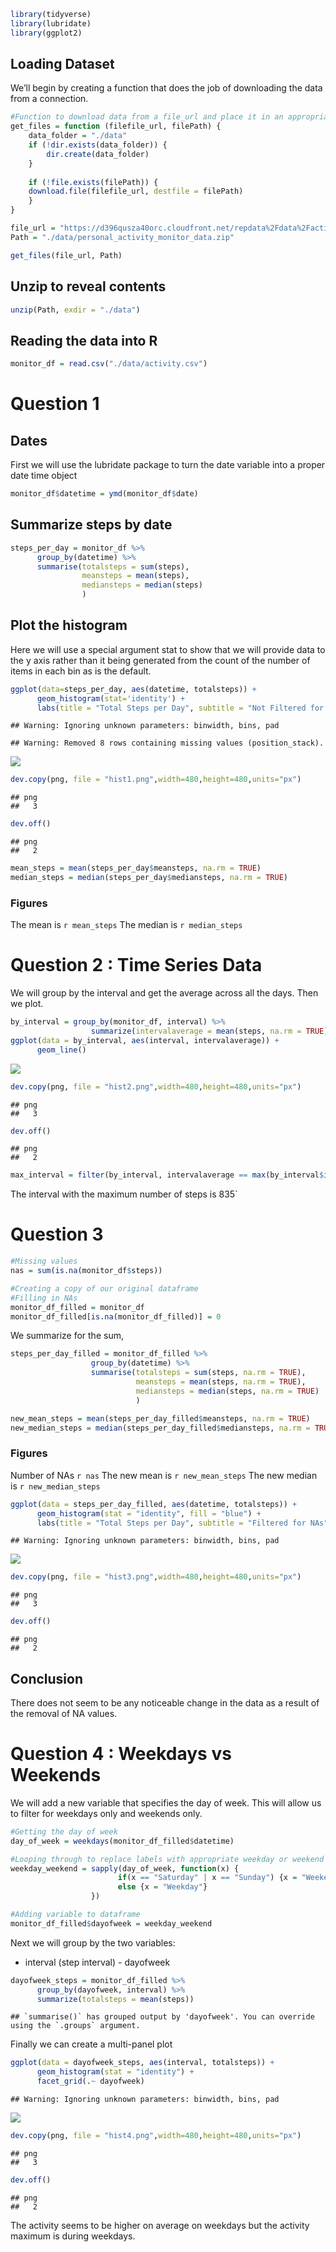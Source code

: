 ``` r
library(tidyverse)
library(lubridate)
library(ggplot2)
```

## Loading Dataset

We’ll begin by creating a function that does the job of downloading the
data from a connection.

``` r
#Function to download data from a file_url and place it in an appropriate location
get_files = function (filefile_url, filePath) {
    data_folder = "./data"
    if (!dir.exists(data_folder)) {
        dir.create(data_folder)
    }
    
    if (!file.exists(filePath)) {
    download.file(filefile_url, destfile = filePath)
    }
}

file_url = "https://d396qusza40orc.cloudfront.net/repdata%2Fdata%2Factivity.zip"
Path = "./data/personal_activity_monitor_data.zip"

get_files(file_url, Path)
```

## Unzip to reveal contents

``` r
unzip(Path, exdir = "./data")
```

## Reading the data into R

``` r
monitor_df = read.csv("./data/activity.csv")
```

# Question 1

## Dates

First we will use the lubridate package to turn the date variable into a
proper date time object

``` r
monitor_df$datetime = ymd(monitor_df$date)
```

## Summarize steps by date

``` r
steps_per_day = monitor_df %>% 
      group_by(datetime) %>%
      summarise(totalsteps = sum(steps),
                meansteps = mean(steps),
                mediansteps = median(steps)
                )
```

## Plot the histogram

Here we will use a special argument stat to show that we will provide
data to the y axis rather than it being generated from the count of the
number of items in each bin as is the default.

``` r
ggplot(data=steps_per_day, aes(datetime, totalsteps)) +
      geom_histogram(stat='identity') + 
      labs(title = "Total Steps per Day", subtitle = "Not Filtered for NAs")
```

    ## Warning: Ignoring unknown parameters: binwidth, bins, pad

    ## Warning: Removed 8 rows containing missing values (position_stack).

![](PA1_template_files/figure-markdown_github/unnamed-chunk-140-1.png)

``` r
dev.copy(png, file = "hist1.png",width=480,height=480,units="px")
```

    ## png 
    ##   3

``` r
dev.off()
```

    ## png 
    ##   2

``` r
mean_steps = mean(steps_per_day$meansteps, na.rm = TRUE)
median_steps = median(steps_per_day$mediansteps, na.rm = TRUE)
```

### Figures

The mean is `r mean_steps` The median is `r median_steps`

# Question 2 : Time Series Data

We will group by the interval and get the average across all the days.
Then we plot.

``` r
by_interval = group_by(monitor_df, interval) %>%
                  summarize(intervalaverage = mean(steps, na.rm = TRUE))
ggplot(data = by_interval, aes(interval, intervalaverage)) +
      geom_line()
```

![](PA1_template_files/figure-markdown_github/unnamed-chunk-142-1.png)

``` r
dev.copy(png, file = "hist2.png",width=480,height=480,units="px")
```

    ## png 
    ##   3

``` r
dev.off()
```

    ## png 
    ##   2

``` r
max_interval = filter(by_interval, intervalaverage == max(by_interval$intervalaverage))$interval
```

The interval with the maximum number of steps is 835\`

# Question 3

``` r
#Missing values
nas = sum(is.na(monitor_df$steps))

#Creating a copy of our original dataframe
#Filling in NAs
monitor_df_filled = monitor_df
monitor_df_filled[is.na(monitor_df_filled)] = 0
```

We summarize for the sum,

``` r
steps_per_day_filled = monitor_df_filled %>% 
                  group_by(datetime) %>%
                  summarise(totalsteps = sum(steps, na.rm = TRUE),
                            meansteps = mean(steps, na.rm = TRUE),
                            mediansteps = median(steps, na.rm = TRUE)
                            )
```

``` r
new_mean_steps = mean(steps_per_day_filled$meansteps, na.rm = TRUE)
new_median_steps = median(steps_per_day_filled$mediansteps, na.rm = TRUE)
```

### Figures

Number of NAs `r nas` The new mean is `r new_mean_steps` The new median
is `r new_median_steps`

``` r
ggplot(data = steps_per_day_filled, aes(datetime, totalsteps)) +
      geom_histogram(stat = "identity", fill = "blue") +
      labs(title = "Total Steps per Day", subtitle = "Filtered for NAs")
```

    ## Warning: Ignoring unknown parameters: binwidth, bins, pad

![](PA1_template_files/figure-markdown_github/unnamed-chunk-147-1.png)

``` r
dev.copy(png, file = "hist3.png",width=480,height=480,units="px")
```

    ## png 
    ##   3

``` r
dev.off()
```

    ## png 
    ##   2

## Conclusion

There does not seem to be any noticeable change in the data as a result
of the removal of NA values.

# Question 4 : Weekdays vs Weekends

We will add a new variable that specifies the day of week. This will
allow us to filter for weekdays only and weekends only.

``` r
#Getting the day of week
day_of_week = weekdays(monitor_df_filled$datetime)

#Looping through to replace labels with appropriate weekday or weekend values
weekday_weekend = sapply(day_of_week, function(x) {
                        if(x == "Saturday" | x == "Sunday") {x = "Weekend"}
                        else {x = "Weekday"}
                  })

#Adding variable to dataframe
monitor_df_filled$dayofweek = weekday_weekend
```

Next we will group by the two variables:  
- interval (step interval) - dayofweek

``` r
dayofweek_steps = monitor_df_filled %>%
      group_by(dayofweek, interval) %>%
      summarize(totalsteps = mean(steps))
```

    ## `summarise()` has grouped output by 'dayofweek'. You can override using the `.groups` argument.

Finally we can create a multi-panel plot

``` r
ggplot(data = dayofweek_steps, aes(interval, totalsteps)) +
      geom_histogram(stat = "identity") +
      facet_grid(.~ dayofweek)
```

    ## Warning: Ignoring unknown parameters: binwidth, bins, pad

![](PA1_template_files/figure-markdown_github/unnamed-chunk-150-1.png)

``` r
dev.copy(png, file = "hist4.png",width=480,height=480,units="px")
```

    ## png 
    ##   3

``` r
dev.off()
```

    ## png 
    ##   2

The activity seems to be higher on average on weekdays but the activity
maximum is during weekdays.
